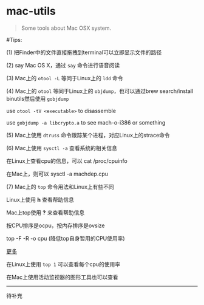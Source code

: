 mac-utils
========

> Some tools about Mac OSX system.

#Tips:

(1) 把Finder中的文件直接拖拽到terminal可以立即显示文件的路径

(2) say Mac OS X，通过 `say` 命令进行语音阅读

(3) Mac上的 `otool -L` 等同于Linux上的 `ldd` 命令

(4) Mac上的 `otool` 等同于Linux上的 `objdump`，也可以通过brew search/install binutils然后使用 `gobjdump`

use `otool -tV <executable>` to disassemble

use `gobjdump -a libcrypto.a` to see mach-o-i386 or something

(5) Mac上使用 `dtruss` 命令跟踪某个进程，对应Linux上的strace命令

(6) Mac上使用 `sysctl -a` 查看系统的相关信息

在Linux上查看cpu的信息，可以 cat /proc/cpuinfo

在Mac上，则可以 sysctl -a machdep.cpu

(7) Mac上的 `top` 命令用法和Linux上有些不同

Linux上使用 **h** 查看帮助信息

Mac上top使用 **?** 来查看帮助信息

按CPU排序是ocpu，按内存排序是ovsize

top -F -R -o cpu (降低top自身暂用的CPU使用率)

[更多](http://osxdaily.com/2009/10/06/monitoring-cpu-usage-on-your-mac-a-better-top-command/)

在Linux上使用 `top 1` 可以查看每个cpu的使用率

在Mac上使用活动监视器的图形工具也可以查看

---

待补充


